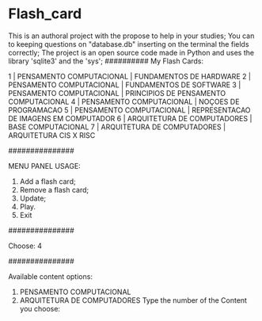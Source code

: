 # Flash_card
This is an authoral project with the propose to help in your studies;
You can to keeping questions on "database.db" inserting on the terminal the fields correctly;
The project is an open source code made in Python and uses the library 'sqlite3' and the 'sys';
##########
My Flash Cards:

1 | PENSAMENTO COMPUTACIONAL | FUNDAMENTOS DE HARDWARE
2 | PENSAMENTO COMPUTACIONAL | FUNDAMENTOS DE SOFTWARE
3 | PENSAMENTO COMPUTACIONAL | PRINCIPIOS DE PENSAMENTO COMPUTACIONAL
4 | PENSAMENTO COMPUTACIONAL | NOÇOES DE PROGRAMACAO
5 | PENSAMENTO COMPUTACIONAL | REPRESENTACAO DE IMAGENS EM COMPUTADOR
6 | ARQUITETURA DE COMPUTADORES | BASE COMPUTACIONAL
7 | ARQUITETURA DE COMPUTADORES | ARQUITETURA CIS X RISC

###############

MENU PANEL USAGE:

1. Add a flash card;
2. Remove a flash card;
3. Update;
4. Play.
5. Exit

###############

Choose: 4

###############

Available content options:
1. PENSAMENTO COMPUTACIONAL
2. ARQUITETURA DE COMPUTADORES
Type the number of the Content you choose: 










